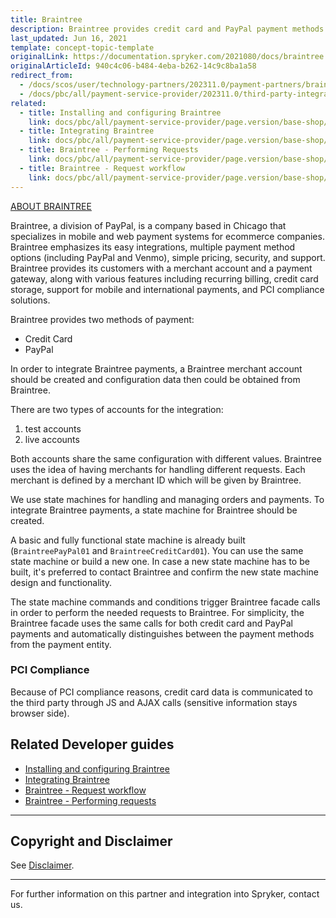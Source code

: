 ```yaml
---
title: Braintree
description: Braintree provides credit card and PayPal payment methods for Spryker Commerce OS.
last_updated: Jun 16, 2021
template: concept-topic-template
originalLink: https://documentation.spryker.com/2021080/docs/braintree
originalArticleId: 940c4c06-b484-4eba-b262-14c9c8ba1a58
redirect_from:
  - /docs/scos/user/technology-partners/202311.0/payment-partners/braintree.html
  - /docs/pbc/all/payment-service-provider/202311.0/third-party-integrations/braintree/braintree.html
related:
  - title: Installing and configuring Braintree
    link: docs/pbc/all/payment-service-provider/page.version/base-shop/third-party-integrations/braintree/install-and-configure-braintree.html
  - title: Integrating Braintree
    link: docs/pbc/all/payment-service-provider/page.version/base-shop/third-party-integrations/braintree/integrate-braintree.html
  - title: Braintree - Performing Requests
    link: docs/pbc/all/payment-service-provider/page.version/base-shop/third-party-integrations/braintree/braintree-performing-requests.html
  - title: Braintree - Request workflow
    link: docs/pbc/all/payment-service-provider/page.version/base-shop/third-party-integrations/braintree/braintree-request-workflow.html
---
```


[ABOUT BRAINTREE](https://www.braintreepayments.com/)

Braintree, a division of PayPal, is a company based in Chicago that specializes in mobile and web payment systems for ecommerce companies. Braintree emphasizes its easy integrations, multiple payment method options (including PayPal and Venmo), simple pricing, security, and support. Braintree provides its customers with a merchant account and a payment gateway, along with various features including recurring billing, credit card storage, support for mobile and international payments, and PCI compliance solutions.

Braintree provides two methods of payment:

- Credit Card
- PayPal

In order to integrate Braintree payments, a Braintree merchant account should be created and configuration data then could be obtained from Braintree.

There are two types of accounts for the integration:

1. test accounts
2. live accounts

Both accounts share the same configuration with different values. Braintree uses the idea of having merchants for handling different requests. Each merchant is defined by a merchant ID which will be given by Braintree.

We use state machines for handling and managing orders and payments. To integrate Braintree payments, a state machine for Braintree should be created.

A basic and fully functional state machine is already built (`BraintreePayPal01` and `BraintreeCreditCard01`). You can use the same state machine or build a new one. In case a new state machine has to be built, it's preferred to contact Braintree and confirm the new state machine design and functionality.

The state machine commands and conditions trigger Braintree facade calls in order to perform the needed requests to Braintree. For simplicity, the Braintree facade uses the same calls for both credit card and PayPal payments and automatically distinguishes between the payment methods from the payment entity.

### PCI Compliance

Because of PCI compliance reasons, credit card data is communicated to the third party through JS and AJAX calls (sensitive information stays browser side).

## Related Developer guides

- [Installing and configuring Braintree](/docs/pbc/all/payment-service-provider/{{page.version}}/base-shop/third-party-integrations/braintree/install-and-configure-braintree.html)
- [Integrating Braintree](/docs/pbc/all/payment-service-provider/{{page.version}}/base-shop/third-party-integrations/braintree/integrate-braintree.html)
- [Braintree - Request workflow](/docs/pbc/all/payment-service-provider/{{page.version}}/base-shop/third-party-integrations/braintree/braintree-request-workflow.html)
- [Braintree - Performing requests](/docs/pbc/all/payment-service-provider/{{page.version}}/base-shop/third-party-integrations/braintree/braintree-performing-requests.html)


---

## Copyright and Disclaimer

See [Disclaimer](https://github.com/spryker/spryker-documentation).

---
For further information on this partner and integration into Spryker,  contact us.

<div class="hubspot-form js-hubspot-form" data-portal-id="2770802" data-form-id="163e11fb-e833-4638-86ae-a2ca4b929a41" id="hubspot-1"></div>
